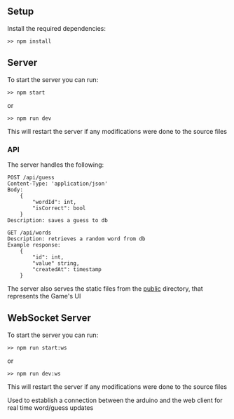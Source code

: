 ## Setup

Install the required dependencies:

    >> npm install

## Server

To start the server you can run:

    >> npm start

or 

    >> npm run dev

This will restart the server if any modifications were done to the source files 

### API

The server handles the following:

    POST /api/guess
    Content-Type: 'application/json'
    Body: 
        {
            "wordId": int,
            "isCorrect": bool
        }
    Description: saves a guess to db

    GET /api/words 
    Description: retrieves a random word from db 
    Example response:
        {
            "id": int,
            "value" string,
            "createdAt": timestamp
        }

The server also serves the static files from the [public](/public) directory, that represents the Game's UI

## WebSocket Server

To start the server you can run:

    >> npm run start:ws

or 

    >> npm run dev:ws

This will restart the server if any modifications were done to the source files

Used to establish a connection between the arduino and the web client for real time word/guess updates